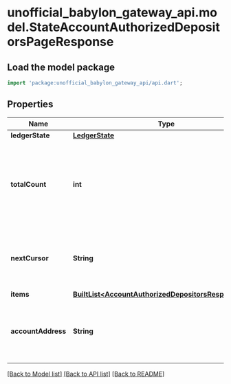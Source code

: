 # unofficial_babylon_gateway_api.model.StateAccountAuthorizedDepositorsPageResponse

## Load the model package
```dart
import 'package:unofficial_babylon_gateway_api/api.dart';
```

## Properties
Name | Type | Description | Notes
------------ | ------------- | ------------- | -------------
**ledgerState** | [**LedgerState**](LedgerState.md) |  | 
**totalCount** | **int** | Total number of items in underlying collection, fragment of which is available in `items` collection. | [optional] 
**nextCursor** | **String** | If specified, contains a cursor to query next page of the `items` collection. | [optional] 
**items** | [**BuiltList&lt;AccountAuthorizedDepositorsResponseItem&gt;**](AccountAuthorizedDepositorsResponseItem.md) |  | 
**accountAddress** | **String** | Bech32m-encoded human readable version of the address. | 

[[Back to Model list]](../README.md#documentation-for-models) [[Back to API list]](../README.md#documentation-for-api-endpoints) [[Back to README]](../README.md)


